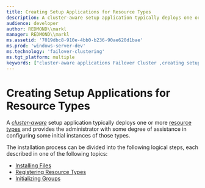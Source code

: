 ```yaml
---
title: Creating Setup Applications for Resource Types
description: A cluster-aware setup application typically deploys one or more resource types and provides the administrator with some degree of assistance in configuring some initial instances of those types.
audience: developer
author: REDMOND\\markl
manager: REDMOND\\markl
ms.assetid: '7019dbc8-910e-4bb0-b236-90ae620d1bae'
ms.prod: 'windows-server-dev'
ms.technology: 'failover-clustering'
ms.tgt_platform: multiple
keywords: ["cluster-aware applications Failover Cluster ,creating setup applications"]
---
```


# Creating Setup Applications for Resource Types

A [*cluster-aware*](c-gly.md#-wolf-cluster-aware-application-gly) setup application typically deploys one or more [resource types](resource-types.md) and provides the administrator with some degree of assistance in configuring some initial instances of those types.

The installation process can be divided into the following logical steps, each described in one of the following topics:

-   [Installing Files](installing-files.md)
-   [Registering Resource Types](registering-resource-types.md)
-   [Initializing Groups](initializing-groups.md)

 

 





